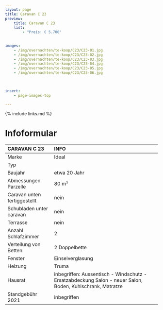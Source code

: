 ```yaml
---
layout: page
title: Caravan C 23
preview: 
    title: Caravan C 23
    list:
        - "Preis: € 5.700"
        
        
images:
    - /img/overnachten/te-koop/C23/C23-01.jpg
    - /img/overnachten/te-koop/C23/C23-02.jpg
    - /img/overnachten/te-koop/C23/C23-03.jpg
    - /img/overnachten/te-koop/C23/C23-04.jpg
    - /img/overnachten/te-koop/C23/C23-05.jpg   
    - /img/overnachten/te-koop/C23/C23-06.jpg    
   
    
    
insert:
    - page-images-top
    
---
```


{% include links.md %}



# Infoformular

CARAVAN C 23                | INFO        | 
:---------------------------|:------------|
Marke                       |Ideal
Typ                         |
Baujahr                     |etwa 20 Jahr
Abmessungen Parzelle	     |80 m²
Caravan unten fertiggestellt|nein
Schubladen unter caravan    |nein 
Terrasse                    |nein
Anzahl Schlafzimmer         |2
Verteilung von Betten       |2 Doppelbette
Fenster                     |Einselverglasung
Heizung                     |Truma
Hausrat                     |inbegriffen: Aussentisch - Windschutz - Ersatzabdeckung Salon - neuer Salon, Boden, Kuhlschrank, Matratze
Standgebühr 2021            |inbegriffen
